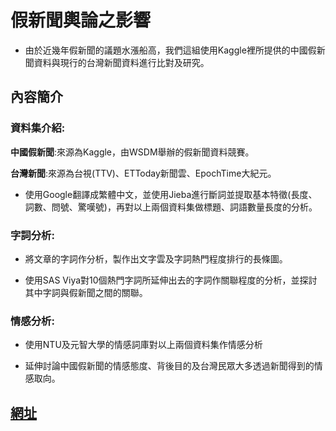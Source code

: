 # 假新聞輿論之影響

* 由於近幾年假新聞的議題水漲船高，我們這組使用Kaggle裡所提供的中國假新聞資料與現行的台灣新聞資料進行比對及研究。

## 內容簡介

### 資料集介紹:

**中國假新聞**:來源為Kaggle，由WSDM舉辦的假新聞資料競賽。

**台灣新聞**:來源為台視(TTV)、ETToday新聞雲、EpochTime大紀元。

* 使用Google翻譯成繁體中文，並使用Jieba進行斷詞並提取基本特徵(長度、詞數、問號、驚嘆號)，再對以上兩個資料集做標題、詞語數量長度的分析。

### 字詞分析:

* 將文章的字詞作分析，製作出文字雲及字詞熱門程度排行的長條圖。

* 使用SAS Viya對10個熱門字詞所延伸出去的字詞作關聯程度的分析，並探討其中字詞與假新聞之間的關聯。

### 情感分析:

* 使用NTU及元智大學的情感詞庫對以上兩個資料集作情感分析

* 延伸討論中國假新聞的情感態度、背後目的及台灣民眾大多透過新聞得到的情感取向。

## [網址]( https://darrenlucreate.github.io/Fake-News)


